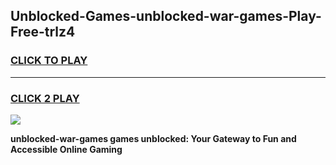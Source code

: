
## Unblocked-Games-unblocked-war-games-Play-Free-trlz4
<h3>
<a href="https://premium76.site?title=unblocked-war-games&ref=21A">CLICK TO PLAY</a></h3>
<hr>

<h3>
<a href="https://premium76.site?title=unblocked-war-games&ref=21A">CLICK 2 PLAY</a>
  
</h3>

<a href="https://premium76.site?title=unblocked-war-games&ref=21A"><img src="https://clearcache.store/games.png"></a>


**unblocked-war-games games unblocked: Your Gateway to Fun and Accessible Online Gaming**
